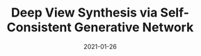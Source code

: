 ---
title: "Deep View Synthesis via Self-Consistent Generative Network"
collection:  journals
permalink: /publication/Deep_View
date: 2021-01-26
year: "2021"
venue: "IEEE Transactions on Multimedia(TMM)"
city: 
state: ""
thumbnail: "Deep_View.png"
teaser : 
authors: "Zhuoman Liu, Wei Jia, Ming Yang, Peiyao Luo, Yong Guo, Mingkui Tan"
bibtex: Deep_View.txt
uri: Deep_View.pdf
arxiv: 
project: 
source: https://github.com/zhuomanliu/SCGN
poster:
data: https://zhuomanliu.github.io/datasets/download.html
---